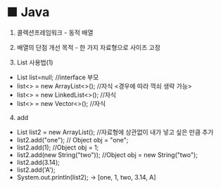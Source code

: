 # ■ Java

1. 콜렉션프레임워크 - 동적 배열
2. 배열의 단점 개선 목적 - 한 가지 자료형으로 사이즈 고정

3. List 사용법(1)
- List list=null;   //interface 부모
- list<> = new ArrayList<>();     //자식  <경우에 따라 꺽쇠 생략 가능>
- list<> = new LinkedList<>();    //자식
- list<> = new Vector<>();        //자식

4. add
- List list2 = new ArrayList();  //자료형에 상관없이 내가 넣고 싶은 만큼 추가
- list2.add("one"); // Object obj = "one";
- list2.add(1);     //Object obj = 1;
- list2.add(new String("two")); //Object obj = new String("two");
- list2.add(3.14); 
- list2.add('A'); 
- System.out.println(list2); -> [one, 1, two, 3.14, A]